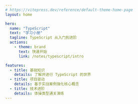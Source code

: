 ```yaml
---
# https://vitepress.dev/reference/default-theme-home-page
layout: home

hero:
  name: "TypeScript"
  text: "学习小册"
  tagline: TypeScript 从入门到进阶
  actions:
    - theme: brand
      text: 快速开始
      link: /notes/typescript/intro

features:
  - title: 基础知识
    details: 了解并进行 TypeScript 的世界
  - title: 项目驱动
    details: 基于实战案例强化核心概念
  - title: 技术进阶
    details: 体操类型通关演练
---
```

